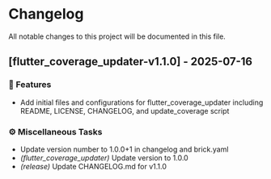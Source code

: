 # Changelog

All notable changes to this project will be documented in this file.

## [flutter_coverage_updater-v1.1.0] - 2025-07-16

### 🚀 Features

- Add initial files and configurations for flutter_coverage_updater including README, LICENSE, CHANGELOG, and update_coverage script

### ⚙️ Miscellaneous Tasks

- Update version number to 1.0.0+1 in changelog and brick.yaml
- *(flutter_coverage_updater)* Update version to 1.0.0
- *(release)* Update CHANGELOG.md for v1.1.0

<!-- generated by git-cliff -->
